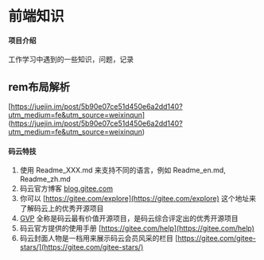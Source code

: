 # 前端知识

#### 项目介绍
工作学习中遇到的一些知识，问题，记录

## rem布局解析

 [https://juejin.im/post/5b90e07ce51d450e6a2dd140?utm_medium=fe&utm_source=weixinqun] 
 (https://juejin.im/post/5b90e07ce51d450e6a2dd140?utm_medium=fe&utm_source=weixinqun)


#### 码云特技

1. 使用 Readme\_XXX.md 来支持不同的语言，例如 Readme\_en.md, Readme\_zh.md
2. 码云官方博客 [blog.gitee.com](https://blog.gitee.com)
3. 你可以 [https://gitee.com/explore](https://gitee.com/explore) 这个地址来了解码云上的优秀开源项目
4. [GVP](https://gitee.com/gvp) 全称是码云最有价值开源项目，是码云综合评定出的优秀开源项目
5. 码云官方提供的使用手册 [https://gitee.com/help](https://gitee.com/help)
6. 码云封面人物是一档用来展示码云会员风采的栏目 [https://gitee.com/gitee-stars/](https://gitee.com/gitee-stars/)